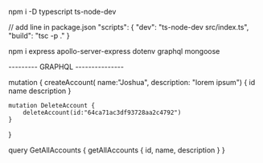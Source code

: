npm i -D typescript ts-node-dev

// add line in package.json
"scripts": {
    "dev": "ts-node-dev src/index.ts",
    "build": "tsc -p ."
}

npm i express apollo-server-express dotenv graphql mongoose


--------- GRAPHQL ---------------

mutation
{
  createAccount(
    name:"Joshua", 
    description: "lorem ipsum") {
    id
    name
    description
  }


    mutation DeleteAccount {
        deleteAccount(id:"64ca71ac3df93728aa2c4792")
    }
}


query GetAllAccounts {
  getAllAccounts {
    id,
    name,
    description
  }
}